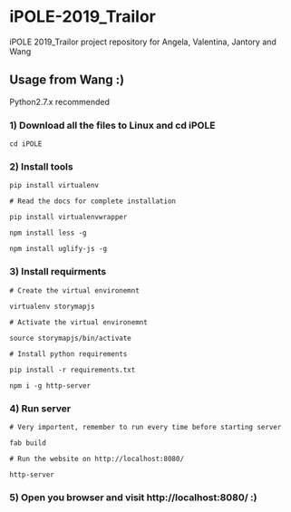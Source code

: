 # iPOLE-2019_Trailor
iPOLE 2019_Trailor project repository for Angela, Valentina, Jantory and Wang

## Usage from Wang :)

Python2.7.x recommended

### 1) Download all the files to Linux and cd iPOLE

`cd iPOLE`

### 2) Install tools 

`pip install virtualenv`

`# Read the docs for complete installation`

`pip install virtualenvwrapper`

`npm install less -g`

`npm install uglify-js -g`

### 3) Install requirments

`# Create the virtual environemnt`

`virtualenv storymapjs`

`# Activate the virtual environemnt`

`source storymapjs/bin/activate`

`# Install python requirements`

`pip install -r requirements.txt`

`npm i -g http-server`

### 4) Run server

`# Very importent, remember to run every time before starting server`

`fab build`

`# Run the website on http://localhost:8080/`

`http-server`

### 5) Open you browser and visit http://localhost:8080/ :)
 
